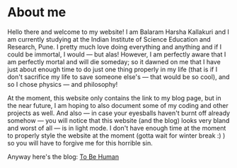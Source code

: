 # About me
Hello there and welcome to my website! I am Balaram Harsha Kallakuri and I am currently studying at the Indian Institute of Science Education and Research, Pune.
I pretty much love doing everything and anything and if I could be immortal, I would &mdash; but alas! However, I am perfectly aware that I am perfectly mortal and will die someday;
so it dawned on me that I have just about enough time to do just one thing properly in my life (that is if I don't sacrifice my life to save someone else's &mdash; that would be so cool), and so I chose physics &mdash; and philosophy!  

At the moment, this website only contains the link to my blog page, but in the near future, I am hoping to also document some of my coding and other projects as well.
And also &mdash; in case your eyesballs haven't burnt off already somehow &mdash; you will notice that this website (and the blog) looks very bland and worst of all &mdash; is in light mode.
I don't have enough time at the moment to properly style the website at the moment (gotta wait for winter break :) )  so you will have to forgive me for this horrible sin.


Anyway here's the blog: [To Be Human](https://pisquaredbysix.github.io/to-be-human/)
